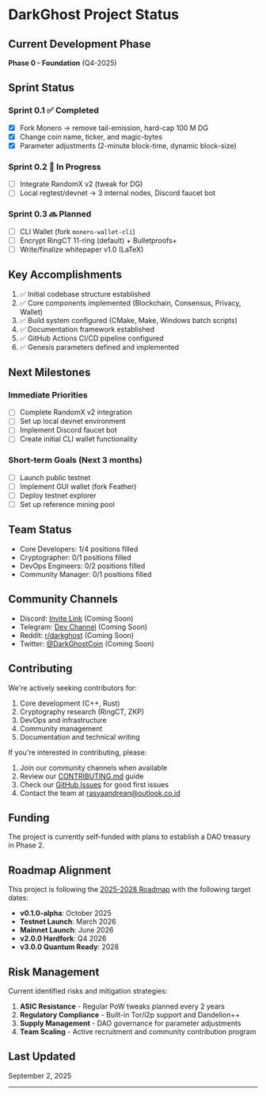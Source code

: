 # DarkGhost Project Status

## Current Development Phase

**Phase 0 - Foundation** (Q4-2025)

## Sprint Status

### Sprint 0.1 ✅ Completed

- [x] Fork Monero → remove tail-emission, hard-cap 100 M DG
- [x] Change coin name, ticker, and magic-bytes
- [x] Parameter adjustments (2-minute block-time, dynamic block-size)

### Sprint 0.2 🚧 In Progress

- [ ] Integrate RandomX v2 (tweak for DG)
- [ ] Local regtest/devnet → 3 internal nodes, Discord faucet bot

### Sprint 0.3 🔜 Planned

- [ ] CLI Wallet (fork `monero-wallet-cli`)
- [ ] Encrypt RingCT 11-ring (default) + Bulletproofs+
- [ ] Write/finalize whitepaper v1.0 (LaTeX)

## Key Accomplishments

1. ✅ Initial codebase structure established
2. ✅ Core components implemented (Blockchain, Consensus, Privacy, Wallet)
3. ✅ Build system configured (CMake, Make, Windows batch scripts)
4. ✅ Documentation framework established
5. ✅ GitHub Actions CI/CD pipeline configured
6. ✅ Genesis parameters defined and implemented

## Next Milestones

### Immediate Priorities

- [ ] Complete RandomX v2 integration
- [ ] Set up local devnet environment
- [ ] Implement Discord faucet bot
- [ ] Create initial CLI wallet functionality

### Short-term Goals (Next 3 months)

- [ ] Launch public testnet
- [ ] Implement GUI wallet (fork Feather)
- [ ] Deploy testnet explorer
- [ ] Set up reference mining pool

## Team Status

- Core Developers: 1/4 positions filled
- Cryptographer: 0/1 positions filled
- DevOps Engineers: 0/2 positions filled
- Community Manager: 0/1 positions filled

## Community Channels

- Discord: [Invite Link](https://discord.gg/darkghost) (Coming Soon)
- Telegram: [Dev Channel](https://t.me/darkghostdev) (Coming Soon)
- Reddit: [r/darkghost](https://reddit.com/r/darkghost) (Coming Soon)
- Twitter: [@DarkGhostCoin](https://twitter.com/DarkGhostCoin) (Coming Soon)

## Contributing

We're actively seeking contributors for:

1. Core development (C++, Rust)
2. Cryptography research (RingCT, ZKP)
3. DevOps and infrastructure
4. Community management
5. Documentation and technical writing

If you're interested in contributing, please:

1. Join our community channels when available
2. Review our [CONTRIBUTING.md](CONTRIBUTING.md) guide
3. Check our [GitHub Issues](https://github.com/RasyaAndrean/DARKGHOST/issues) for good first issues
4. Contact the team at rasyaandrean@outlook.co.id

## Funding

The project is currently self-funded with plans to establish a DAO treasury in Phase 2.

## Roadmap Alignment

This project is following the [2025-2028 Roadmap](ROADMAP_2025_2028.md) with the following target dates:

- **v0.1.0-alpha**: October 2025
- **Testnet Launch**: March 2026
- **Mainnet Launch**: June 2026
- **v2.0.0 Hardfork**: Q4 2026
- **v3.0.0 Quantum Ready**: 2028

## Risk Management

Current identified risks and mitigation strategies:

1. **ASIC Resistance** - Regular PoW tweaks planned every 2 years
2. **Regulatory Compliance** - Built-in Tor/i2p support and Dandelion++
3. **Supply Management** - DAO governance for parameter adjustments
4. **Team Scaling** - Active recruitment and community contribution program

## Last Updated

September 2, 2025

---
